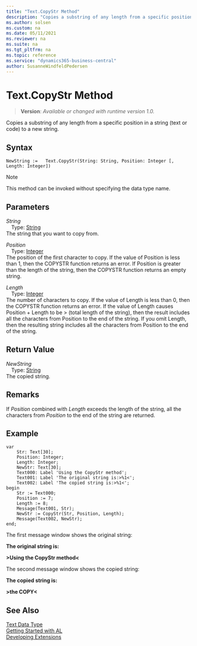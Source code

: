 ```yaml
---
title: "Text.CopyStr Method"
description: "Copies a substring of any length from a specific position in a string (text or code) to a new string."
ms.author: solsen
ms.custom: na
ms.date: 05/11/2021
ms.reviewer: na
ms.suite: na
ms.tgt_pltfrm: na
ms.topic: reference
ms.service: "dynamics365-business-central"
author: SusanneWindfeldPedersen
---
```

[//]: # (START>DO_NOT_EDIT)
[//]: # (IMPORTANT:Do not edit any of the content between here and the END>DO_NOT_EDIT.)
[//]: # (Any modifications should be made in the .xml files in the ModernDev repo.)
# Text.CopyStr Method
> **Version**: _Available or changed with runtime version 1.0._

Copies a substring of any length from a specific position in a string (text or code) to a new string.


## Syntax
```
NewString :=   Text.CopyStr(String: String, Position: Integer [, Length: Integer])
```
> [!NOTE]
> This method can be invoked without specifying the data type name.
## Parameters
*String*  
&emsp;Type: [String](../string/string-data-type.md)  
The string that you want to copy from.
        
*Position*  
&emsp;Type: [Integer](../integer/integer-data-type.md)  
The position of the first character to copy. If the value of Position is less than 1, then the COPYSTR function returns an error. If Position is greater than the length of the string, then the COPYSTR function returns an empty string.
        
*Length*  
&emsp;Type: [Integer](../integer/integer-data-type.md)  
The number of characters to copy. If the value of Length is less than 0, then the COPYSTR function returns an error. If the value of Length causes Position + Length to be \> (total length of the string), then the result includes all the characters from Position to the end of the string. If you omit Length, then the resulting string includes all the characters from Position to the end of the string.  


## Return Value
*NewString*  
&emsp;Type: [String](../string/string-data-type.md)  
The copied string.


[//]: # (IMPORTANT: END>DO_NOT_EDIT)

## Remarks  
 If *Position* combined with *Length* exceeds the length of the string, all the characters from *Position* to the end of the string are returned.  
  
## Example  

```al
var
    Str: Text[30];
    Position: Integer;
    Length: Integer;
    NewStr: Text[30];
    Text000: Label 'Using the CopyStr method';
    Text001: Label 'The original string is:>%1<';
    Text002: Label 'The copied string is:>%1<';
begin
    Str := Text000;  
    Position := 7;  
    Length := 8;  
    Message(Text001, Str);  
    NewStr := CopyStr(Str, Position, Length);  
    Message(Text002, NewStr);  
end;
```  
  
 The first message window shows the original string:  
  
 **The original string is:**  
  
 **>Using the CopyStr method\<**  
  
 The second message window shows the copied string:  
  
 **The copied string is:**  
  
 **>the COPY\<**  
  

## See Also
[Text Data Type](text-data-type.md)  
[Getting Started with AL](../../devenv-get-started.md)  
[Developing Extensions](../../devenv-dev-overview.md)
